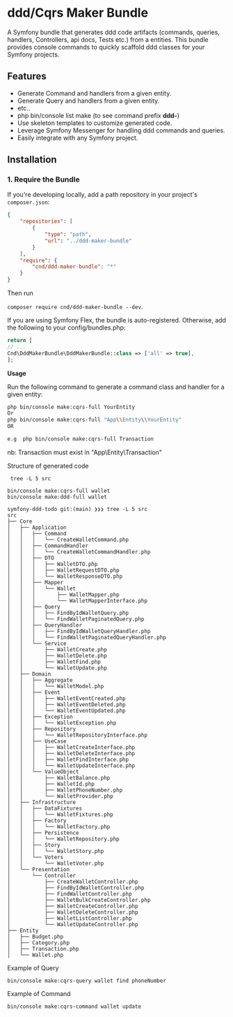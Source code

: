 # ddd/Cqrs Maker Bundle

A Symfony bundle that generates ddd code artifacts (commands, queries, handlers, Controllers, api docs, Tests etc.) from a entities. 
This bundle provides console commands to quickly scaffold ddd classes for your Symfony projects.

## Features

- Generate Command and handlers from a given entity.
- Generate Query and handlers from a given entity.
- etc..
- php bin/console list make (to see command prefix **ddd-**)
- Use skeleton templates to customize generated code.
- Leverage Symfony Messenger for handling ddd commands and queries.
- Easily integrate with any Symfony project.

## Installation

### 1. Require the Bundle

If you're developing locally, add a path repository in your project's `composer.json`:

```json
{
    "repositories": [
        {
            "type": "path",
            "url": "../ddd-maker-bundle"
        }
    ],
    "require": {
        "cnd/ddd-maker-bundle": "*"
    }
}
```

Then run 

`composer require cnd/ddd-maker-bundle --dev`.


If you are using Symfony Flex, the bundle is auto-registered. Otherwise, add the following to your config/bundles.php:

```php
return [
// ...
Cnd\DddMakerBundle\DddMakerBundle::class => ['all' => true],
];

```
**Usage**

Run the following command to generate a command class and handler for a given entity:

```bash
php bin/console make:cqrs-full YourEntity
Or
php bin/console make:cqrs-full "App\\Entity\\YourEntity"
OR 

e.g  php bin/console make:cqrs-full Transaction

```
nb: Transaction must exist  in "App\\Entity\\Transaction"

Structure of generated code

` tree -L 5 src`
```
bin/console make:cqrs-full wallet
bin/console make:ddd-full wallet

symfony-ddd-todo git:(main) ❯❯❯ tree -L 5 src
src
├── Core
│   ├── Application
│   │   ├── Command
│   │   │   └── CreateWalletCommand.php
│   │   ├── CommandHandler
│   │   │   └── CreateWalletCommandHandler.php
│   │   ├── DTO
│   │   │   ├── WalletDTO.php
│   │   │   ├── WalletRequestDTO.php
│   │   │   └── WalletResponseDTO.php
│   │   ├── Mapper
│   │   │   └── Wallet
│   │   │       ├── WalletMapper.php
│   │   │       └── WalletMapperInterface.php
│   │   ├── Query
│   │   │   ├── FindByIdWalletQuery.php
│   │   │   └── FindWalletPaginatedQuery.php
│   │   ├── QueryHandler
│   │   │   ├── FindByIdWalletQueryHandler.php
│   │   │   └── FindWalletPaginatedQueryHandler.php
│   │   └── Service
│   │       ├── WalletCreate.php
│   │       ├── WalletDelete.php
│   │       ├── WalletFind.php
│   │       └── WalletUpdate.php
│   ├── Domain
│   │   ├── Aggregate
│   │   │   └── WalletModel.php
│   │   ├── Event
│   │   │   ├── WalletEventCreated.php
│   │   │   ├── WalletEventDeleted.php
│   │   │   └── WalletEventUpdated.php
│   │   ├── Exception
│   │   │   └── WalletException.php
│   │   ├── Repository
│   │   │   └── WalletRepositoryInterface.php
│   │   ├── UseCase
│   │   │   ├── WalletCreateInterface.php
│   │   │   ├── WalletDeleteInterface.php
│   │   │   ├── WalletFindInterface.php
│   │   │   └── WalletUpdateInterface.php
│   │   └── ValueObject
│   │       ├── WalletBalance.php
│   │       ├── WalletId.php
│   │       ├── WalletPhoneNumber.php
│   │       └── WalletProvider.php
│   ├── Infrastructure
│   │   ├── DataFixtures
│   │   │   └── WalletFixtures.php
│   │   ├── Factory
│   │   │   └── WalletFactory.php
│   │   ├── Persistence
│   │   │   └── WalletRepository.php
│   │   ├── Story
│   │   │   └── WalletStory.php
│   │   └── Voters
│   │       └── WalletVoter.php
│   └── Presentation
│       └── Controller
│           ├── CreateWalletController.php
│           ├── FindByIdWalletController.php
│           ├── FindWalletController.php
│           ├── WalletBulkCreateController.php
│           ├── WalletCreateController.php
│           ├── WalletDeleteController.php
│           ├── WalletListController.php
│           └── WalletUpdateController.php
├── Entity
│   ├── Budget.php
│   ├── Category.php
│   ├── Transaction.php
│   └── Wallet.php

```

Example of Query 
```
bin/console make:cqrs-query wallet find phoneNumber
```

Example of Command
```
bin/console make:cqrs-command wallet update
```

